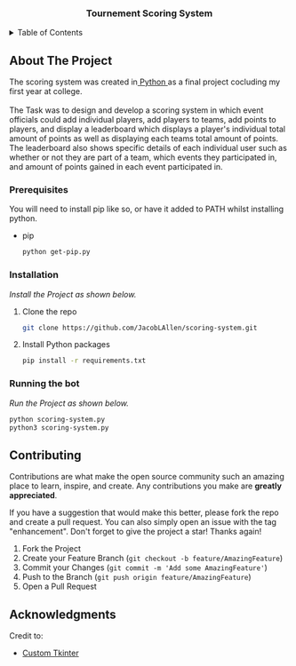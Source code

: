 <a name="readme-top"></a>



  <h3 align="center">Tournement Scoring System</h3>




<!-- TABLE OF CONTENTS -->
<details>
  <summary>Table of Contents</summary>
  <ol>
    <li>
      <a href="#about-the-project">About The Project</a>
    </li>
    <li>
      <ul>
        <li><a href="#prerequisites">Prerequisites</a></li>
        <li><a href="#installation">Installation</a></li>
      </ul>
    </li>
    <li><a href="#contributing">Contributing</a></li>
    <li><a href="#acknowledgments">Acknowledgments</a></li>
  </ol>
</details>



<!-- ABOUT THE PROJECT -->
## About The Project

<p>The scoring system was created in<a href="https://python.org"> Python </a>as a final project cocluding my first year at college</a>.
  <br><br>
  The Task was to design and develop a scoring system in which event officials could add individual players, add players to teams, add points to players, 
  and display a leaderboard which displays a player's individual total amount of points as well as displaying each teams total amount of points. The
  leaderboard also shows specific details of each individual user such as whether or not they are part of a team, which events they participated in, and amount
  of points gained in each event participated in.






<!-- GETTING STARTED -->

### Prerequisites

You will need to install pip like so, or have it added to PATH whilst installing python.
* pip
  ```sh
  python get-pip.py
  ```

### Installation

_Install the Project as shown below._

1. Clone the repo
   ```sh
   git clone https://github.com/JacobLAllen/scoring-system.git
   ```
3. Install Python packages
   ```sh
   pip install -r requirements.txt
   ```


### Running the bot

_Run the Project as shown below._

   ```sh
   python scoring-system.py
   python3 scoring-system.py
  ```



<!-- CONTRIBUTING -->
## Contributing

Contributions are what make the open source community such an amazing place to learn, inspire, and create. Any contributions you make are **greatly appreciated**.

If you have a suggestion that would make this better, please fork the repo and create a pull request. You can also simply open an issue with the tag "enhancement".
Don't forget to give the project a star! Thanks again!

1. Fork the Project
2. Create your Feature Branch (`git checkout -b feature/AmazingFeature`)
3. Commit your Changes (`git commit -m 'Add some AmazingFeature'`)
4. Push to the Branch (`git push origin feature/AmazingFeature`)
5. Open a Pull Request





<!-- ACKNOWLEDGMENTS -->
## Acknowledgments

Credit to:

* [Custom Tkinter ](https://customtkinter.tomschimansky.com/)




